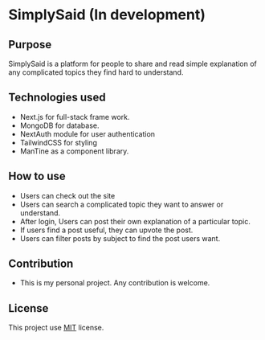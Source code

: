 # SimplySaid (In development)

## Purpose

SimplySaid is a platform for people to share and read simple explanation of any complicated topics they find hard to understand.

## Technologies used

- Next.js for full-stack frame work.
- MongoDB for database.
- NextAuth module for user authentication
- TailwindCSS for styling
- ManTine as a component library.

## How to use

- Users can check out the site
- Users can search a complicated topic they want to answer or understand.
- After login, Users can post their own explanation of a particular topic.
- If users find a post useful, they can upvote the post.
- Users can filter posts by subject to find the post users want.

## Contribution

- This is my personal project. Any contribution is welcome.

## License

This project use [MIT](https://www.mit.edu/~amini/LICENSE.md) license.
